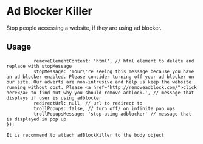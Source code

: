 Ad Blocker Killer
================

Stop people accessing a website, if they are using ad blocker.

Usage
-----

```$(element).adBlockKiller({
          removeElementContent: 'html', // html element to delete and replace with stopMessage
          stopMessage: 'Your\'re seeing this message because you have an ad blocker enabled. Please consider turning off your ad blocker on our site. Our adverts are non-intrusive and help us keep the website running without cost. Please <a href="http://removeadblock.com/">click here</a> to find out why you should remove adblock.', // message that displays if user is using adblocker
          redirectUrl: null, // url to redirect to
          trollPopups: false, // turn off/ on infinite pop ups
          trollPopupsMessage: 'stop using adblocker' // message that is displayed in pop up
});

It is recommend to attach adBlockKiller to the body object
